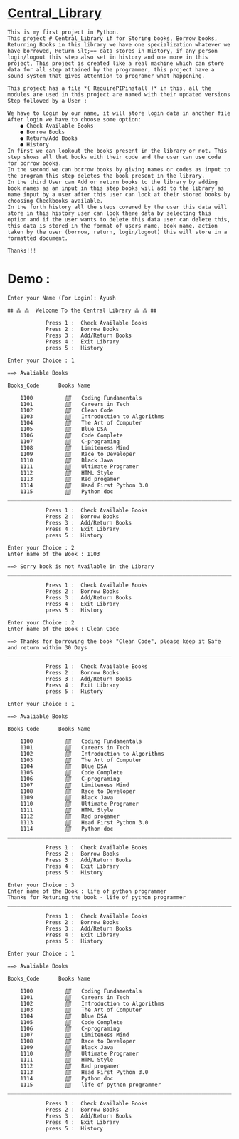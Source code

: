 # [Central_Library](https://github.com/ayushete2005/Central-Library-Python-/blob/main/main.py)
    This is my first project in Python.
    This project # Central_Library if for Storing books, Borrow books, Returning Books in this library we have one specialization whatever we have borrowed, Return &lt;== data stores in History, if any person login/logout this step also set in history and one more in this project, This project is created like a real machine which can store data for all step attained by the programmer, this project have a sound system that gives attention to programer what happening. 

    This project has a file *( RequirePIPinstall )* in this, all the modules are used in this project are named with their updated versions Step followed by a User : 

    We have to login by our name, it will store login data in another file After login we have to choose some option: 
        ● Check Available Books 
        ● Borrow Books 
        ● Return/Add Books 
        ● History  
    In first we can lookout the books present in the library or not. This step shows all that books with their code and the user can use code for borrow books. 
    In the second we can borrow books by giving names or codes as input to the program this step deletes the book present in the library. 
    In the third User can Add or return books to the library by adding book names as an input in this step books will add to the library as name input by a user after this user can look at their stored books by choosing Checkbooks available. 
    In the forth history all the steps covered by the user this data will store in this history user can look there data by selecting this option and if the user wants to delete this data user can delete this, this data is stored in the format of users name, book name, action taken by the user (borrow, return, login/logout) this will store in a formatted document. 

    Thanks!!!

# Demo :
    Enter your Name (For Login): Ayush

    ⩩⩩ ⁂ ⁂  Welcome To the Central Library ⁂ ⁂ ⩩⩩

                Press 1 :  Check Available Books
                Press 2 :  Borrow Books
                Press 3 :  Add/Return Books
                Press 4 :  Exit Library
                press 5 :  History

    Enter your Choice : 1

    ==> Avaliable Books

    Books_Code      Books Name

        1100          ⨌   Coding Fundamentals
        1101          ⨌   Careers in Tech
        1102          ⨌   Clean Code
        1103          ⨌   Introduction to Algorithms
        1104          ⨌   The Art of Computer
        1105          ⨌   Blue DSA
        1106          ⨌   Code Complete
        1107          ⨌   C-programing
        1108          ⨌   Limiteness Mind
        1109          ⨌   Race to Developer
        1110          ⨌   Black Java
        1111          ⨌   Ultimate Programer
        1112          ⨌   HTML Style
        1113          ⨌   Red progamer
        1114          ⨌   Head First Python 3.0
        1115          ⨌   Python doc
    _____________________________________________________________________________________________

                Press 1 :  Check Available Books
                Press 2 :  Borrow Books
                Press 3 :  Add/Return Books
                Press 4 :  Exit Library
                press 5 :  History

    Enter your Choice : 2
    Enter name of the Book : 1103

    ==> Sorry book is not Available in the Library
    _____________________________________________________________________________________________

                Press 1 :  Check Available Books
                Press 2 :  Borrow Books
                Press 3 :  Add/Return Books
                Press 4 :  Exit Library
                press 5 :  History

    Enter your Choice : 2
    Enter name of the Book : Clean Code

    ==> Thanks for borrowing the book "Clean Code", please keep it Safe and return within 30 Days
    _____________________________________________________________________________________________

                Press 1 :  Check Available Books
                Press 2 :  Borrow Books
                Press 3 :  Add/Return Books
                Press 4 :  Exit Library
                press 5 :  History

    Enter your Choice : 1

    ==> Avaliable Books

    Books_Code      Books Name

        1100          ⨌   Coding Fundamentals
        1101          ⨌   Careers in Tech
        1102          ⨌   Introduction to Algorithms
        1103          ⨌   The Art of Computer
        1104          ⨌   Blue DSA
        1105          ⨌   Code Complete
        1106          ⨌   C-programing
        1107          ⨌   Limiteness Mind
        1108          ⨌   Race to Developer
        1109          ⨌   Black Java
        1110          ⨌   Ultimate Programer
        1111          ⨌   HTML Style
        1112          ⨌   Red progamer
        1113          ⨌   Head First Python 3.0
        1114          ⨌   Python doc
    _____________________________________________________________________________________________

                Press 1 :  Check Available Books
                Press 2 :  Borrow Books
                Press 3 :  Add/Return Books
                Press 4 :  Exit Library
                press 5 :  History

    Enter your Choice : 3
    Enter name of the Book : life of python programmer
    Thanks for Returing the book - life of python programmer
    _____________________________________________________________________________________________

                Press 1 :  Check Available Books
                Press 2 :  Borrow Books
                Press 3 :  Add/Return Books
                Press 4 :  Exit Library
                press 5 :  History

    Enter your Choice : 1

    ==> Avaliable Books

    Books_Code      Books Name

        1100          ⨌   Coding Fundamentals
        1101          ⨌   Careers in Tech
        1102          ⨌   Introduction to Algorithms
        1103          ⨌   The Art of Computer
        1104          ⨌   Blue DSA
        1105          ⨌   Code Complete
        1106          ⨌   C-programing
        1107          ⨌   Limiteness Mind
        1108          ⨌   Race to Developer
        1109          ⨌   Black Java
        1110          ⨌   Ultimate Programer
        1111          ⨌   HTML Style
        1112          ⨌   Red progamer
        1113          ⨌   Head First Python 3.0
        1114          ⨌   Python doc
        1115          ⨌   life of python programmer
    _____________________________________________________________________________________________

                Press 1 :  Check Available Books
                Press 2 :  Borrow Books
                Press 3 :  Add/Return Books
                Press 4 :  Exit Library
                press 5 :  History
